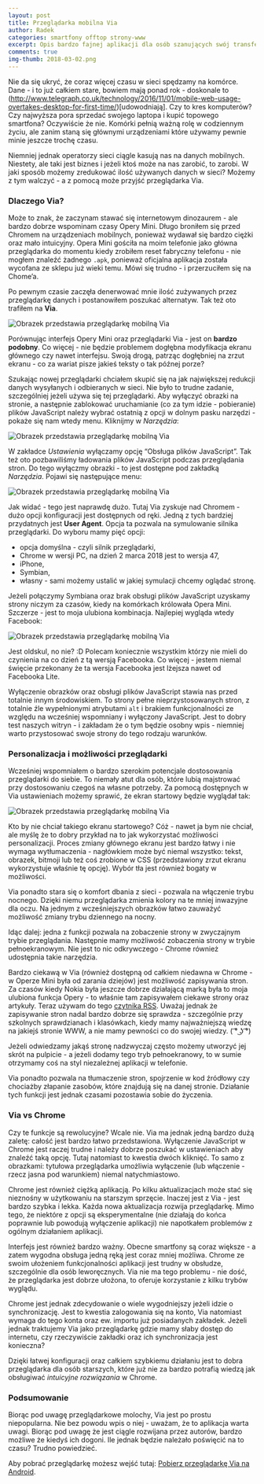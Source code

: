 ```yaml
---
layout: post
title: Przeglądarka mobilna Via
author: Radek
categories: smartfony offtop strony-www
excerpt: Opis bardzo fajnej aplikacji dla osób szanujących swój transfer ;)
comments: true
img-thumb: 2018-03-02.png
---
```


Nie da się ukryć, że coraz więcej czasu w sieci spędzamy na komórce. Dane - i to już całkiem stare, bowiem mają ponad rok - doskonale to (http://www.telegraph.co.uk/technology/2016/11/01/mobile-web-usage-overtakes-desktop-for-first-time/)[udowodniają]. Czy to kres komputerów? Czy najwyższa pora sprzedać swojego laptopa i kupić topowego smartfona? Oczywiście że nie. Komórki pełnią ważną rolę w codziennym życiu, ale zanim staną się głównymi urządzeniami które używamy pewnie minie jeszcze trochę czasu.

Niemniej jednak operatorzy sieci ciągle kasują nas na danych mobilnych. Niestety, ale taki jest biznes i jeżeli ktoś może na nas zarobić, to zarobi. W jaki sposób możemy zredukować ilość używanych danych w sieci? Możemy z tym walczyć - a z pomocą może przyjść przeglądarka Via.

### Dlaczego Via?

Może to znak, że zaczynam stawać się internetowym dinozaurem - ale bardzo dobrze wspominam czasy Opery Mini. Długo broniłem się przed Chromem na urządzeniach mobilnych, ponieważ wydawał się bardzo ciężki oraz mało intuicyjny. Opera Mini gościła na moim telefonie jako główna przeglądarka do momentu kiedy zrobiłem reset fabryczny telefonu - nie mogłem znaleźć żadnego `.apk`, ponieważ oficjalna aplikacja została wycofana ze sklepu już wieki temu. Mówi się trudno - i przerzuciłem się na Chome’a.

Po pewnym czasie zaczęła denerwować mnie ilość zużywanych przez przeglądarkę danych i postanowiłem poszukać alternatyw. Tak też oto trafiłem na **Via**.

![Obrazek przedstawia przeglądarkę mobilną Via]({{site.baseurl}}/img/post-img/2018-03-02/ekran-glowny-via.png)

Porównując interfejs Opery Mini oraz przeglądarki Via  - jest on **bardzo podobny**. Co więcej - nie będzie problemem dogłębna modyfikacja ekranu głównego czy nawet interfejsu. Swoją drogą, patrząc dogłębniej na zrzut ekranu - co za wariat pisze jakieś teksty o tak późnej porze?

Szukając nowej przeglądarki chciałem skupić się na jak największej redukcji danych wysyłanych i odbieranych w sieci. Nie było to trudne zadanie, szczególniej jeżeli używa się tej przeglądarki. Aby wyłączyć obrazki na stronie, a następnie zablokować uruchamianie (co za tym idzie - pobieranie) plików JavaScript należy wybrać ostatnią z opcji w dolnym pasku narzędzi - pokaże się nam wtedy menu. Kliknijmy w *Narzędzia*:

![Obrazek przedstawia przeglądarkę mobilną Via]({{site.baseurl}}/img/post-img/2018-03-02/ustawienia-narzedzia-via.png)

W zakładce *Ustawienia* wyłączamy opcję “Obsługa plików JavaScript”. Tak też oto pozbawiliśmy ładowania plików JavaScript podczas przeglądania stron. Do tego wyłączmy obrazki - to jest dostępne pod zakładką *Narzędzia*. Pojawi się następujące menu:

![Obrazek przedstawia przeglądarkę mobilną Via]({{site.baseurl}}/img/post-img/2018-03-02/panel-narzedzia-via.png)

Jak widać - tego jest naprawdę dużo. Tutaj Via zyskuje nad Chromem - dużo opcji konfiguracji jest dostępnych od ręki. Jedną z tych bardziej przydatnych jest **User Agent**. Opcja ta pozwala na symulowanie silnika przeglądarki. Do wyboru mamy pięć opcji:

- opcja domyślna - czyli silnik przeglądarki,
- Chrome w wersji PC, na dzień 2 marca 2018 jest to wersja 47,
- iPhone,
- Symbian,
- własny - sami możemy ustalić w jakiej symulacji chcemy oglądać stronę.

Jeżeli połączymy Symbiana oraz brak obsługi plików JavaScript uzyskamy strony niczym za czasów, kiedy na komórkach królowała Opera Mini. Szczerze - jest to moja ulubiona kombinacja. Najlepiej wygląda wtedy Facebook:

![Obrazek przedstawia przeglądarkę mobilną Via]({{site.baseurl}}/img/post-img/2018-03-02/facebook-screenshot.png)

Jest oldskul, no nie? :D Polecam koniecznie wszystkim którzy nie mieli do czynienia na co dzień z tą wersją Facebooka. Co więcej - jestem niemal święcie przekonany że ta wersja Facebooka jest lżejsza nawet od Facebooka Lite.

Wyłączenie obrazków oraz obsługi plików JavaScript stawia nas przed totalnie innym środowiskiem. To strony pełne nieprzystosowanych stron, z totalnie źle wypełnionymi atrybutami `alt` i brakiem funkcjonalności ze względu na wcześniej wspomniany i wyłączony JavaScript. Jest to dobry test naszych witryn - i zakładam że o tym będzie osobny wpis - niemniej warto przystosować swoje strony do tego rodzaju warunków.

### Personalizacja i możliwości przeglądarki

Wcześniej wspomniałem o bardzo szerokim potencjale dostosowania przeglądarki do siebie. To niemały atut dla osób, które lubią majstrować przy dostosowaniu czegoś na własne potrzeby. Za pomocą dostępnych w Via ustawieniach możemy sprawić, że ekran startowy będzie wyglądał tak:

![Obrazek przedstawia przeglądarkę mobilną Via]({{site.baseurl}}/img/post-img/2018-03-02/personalizacja-przegladarki.png)

Kto by nie chciał takiego ekranu startowego? Cóż - nawet ja bym nie chciał, ale myślę że to dobry przykład na to jak wykorzystać możliwości personalizacji. Proces zmiany głównego ekranu jest bardzo łatwy i nie wymaga wytłumaczenia - nagłówkiem może być niemal wszystko: tekst, obrazek, bitmoji lub też coś zrobione w CSS (przedstawiony zrzut ekranu wykorzystuje właśnie tę opcję). Wybór tła jest również bogaty w możliwości.

Via ponadto stara się o komfort dbania z sieci - pozwala na włączenie trybu nocnego. Dzięki niemu przeglądarka zmienia kolory na te mniej inwazyjne dla oczu. Na jednym z wcześniejszych obrazków łatwo zauważyć możliwość zmiany trybu dziennego na nocny.

Idąc dalej: jedna z funkcji pozwala na zobaczenie strony w zwyczajnym trybie przeglądania. Następnie mamy możliwość zobaczenia strony w trybie pełnoekranowym. Nie jest to nic odkrywczego - Chrome również udostępnia takie narzędzia.

Bardzo ciekawą w Via (również dostępną od całkiem niedawna w Chrome - w Operze Mini była od zarania dziejów) jest możliwość zapisywania stron. Za czasów kiedy Nokia była jeszcze dobrze działającą marką była to moja ulubiona funkcja Opery - to właśnie tam zapisywałem ciekawe strony oraz artykuły. Teraz używam do tego [czytnika RSS](https://radek024.github.io/blog/offtop/strony-www/2017/08/18/czytnik-kanalow/). Uważaj jednak że zapisywanie stron nadal bardzo dobrze się sprawdza - szczególnie przy szkolnych sprawdzianach i klasówkach, kiedy mamy najważniejszą wiedzę na jakiejś stronie WWW, a nie mamy pewności co do swojej wiedzy. ( ͡° ͜ʖ ͡°)

Jeżeli odwiedzamy jakąś stronę nadzwyczaj często możemy utworzyć jej skrót na pulpicie - a jeżeli dodamy tego tryb pełnoekranowy, to w sumie otrzymamy coś na styl niezależnej aplikacji w telefonie.

Via ponadto pozwala na tłumaczenie stron, spojrzenie w kod źródłowy czy chociażby złapanie zasobów, które znajdują się na danej stronie. Działanie tych funkcji jest jednak czasami pozostawia sobie do życzenia.

### Via vs Chrome

Czy te funkcje są rewolucyjne? Wcale nie. Via ma jednak jedną bardzo dużą zaletę: całość jest bardzo łatwo przedstawiona. Wyłączenie JavaScript w Chrome jest raczej trudne i należy dobrze poszukać w ustawieniach aby znaleźć taką opcję. Tutaj natomiast to kwestia dwóch kliknięć. To samo z obrazkami: tytułowa przeglądarka umożliwia wyłączenie (lub włączenie - rzecz jasna pod warunkiem) niemal natychmiastowo.

Chrome jest również ciężką aplikacją. Po kilku aktualizacjach może stać się nieznośny w użytkowaniu na starszym sprzęcie. Inaczej jest z Via - jest bardzo szybka i lekka. Każda nowa aktualizacja rozwija przeglądarkę. Mimo tego, że niektóre z opcji są eksperymentalne (nie działają do końca poprawnie lub powodują wyłączenie aplikacji) nie napotkałem problemów z ogólnym działaniem aplikacji.

Interfejs jest również bardzo ważny. Obecne smartfony są coraz większe - a zatem wygodna obsługa jedną ręką jest coraz mniej możliwa. Chrome ze swoim ułożeniem funkcjonalności aplikacji jest trudny w obsłudze, szczególnie dla osób leworęcznych. Via nie ma tego problemu - nie dość, że przeglądarka jest dobrze ułożona, to oferuje korzystanie z kilku trybów wyglądu.

Chrome jest jednak zdecydowanie o wiele wygodniejszy jeżeli idzie o synchronizację. Jest to kwestia zalogowania się na konto, Via natomiast wymaga do tego konta oraz ew. importu już posiadanych zakładek. Jeżeli jednak traktujemy Via jako przeglądarkę gdzie mamy słaby dostęp do internetu, czy rzeczywiście zakładki oraz ich synchronizacja jest konieczna?

Dzięki łatwej konfiguracji oraz całkiem szybkiemu działaniu jest to dobra przeglądarka dla osób starszych, które już nie za bardzo potrafią wiedzą jak obsługiwać *intuicyjne rozwiązania* w Chrome.

### Podsumowanie

Biorąc pod uwagę przeglądarkowe molochy, Via jest po prostu niepopularna. Nie bez powodu wpis o niej - uważam, że to aplikacja warta uwagi. Biorąc pod uwagę że jest ciągle rozwijana przez autorów, bardzo możliwe że kiedyś ich dogoni. Ile jednak będzie należało poświęcić na to czasu? Trudno powiedzieć.

Aby pobrać przeglądarkę możesz wejść tutaj: [Pobierz przeglądarkę Via na Android](https://play.google.com/store/apps/details?id=mark.via.gp&hl=pl).